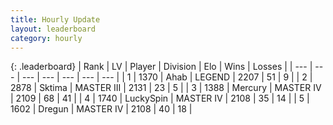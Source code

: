 ```yaml
---
title: Hourly Update
layout: leaderboard
category: hourly
---
```


{: .leaderboard}
| Rank | LV | Player | Division | Elo | Wins | Losses |
| --- | --- | --- | --- | --- | --- | --- |
| <span data-change="0">1</span> | 1370 | <span title="ID: 402846">Ahab</span> | LEGEND | <span data-change="0">2207</span> | <span data-change="0">51</span> | <span data-change="0">9</span> |
| <span data-change="0">2</span> | 2878 | <span title="ID: 353063">Sktima</span> | MASTER III | <span data-change="-9">2131</span> | <span data-change="2">23</span> | <span data-change="2">5</span> |
| <span data-change="1">3</span> | 1388 | <span title="ID: 692745">Mercury</span> | MASTER IV | <span data-change="0">2109</span> | <span data-change="0">68</span> | <span data-change="0">41</span> |
| <span data-change="-1">4</span> | 1740 | <span title="ID: 498412">LuckySpin</span> | MASTER IV | <span data-change="-17">2108</span> | <span data-change="0">35</span> | <span data-change="1">14</span> |
| <span data-change="0">5</span> | 1602 | <span title="ID: 337810">Dregun</span> | MASTER IV | <span data-change="0">2108</span> | <span data-change="0">40</span> | <span data-change="0">18</span> |